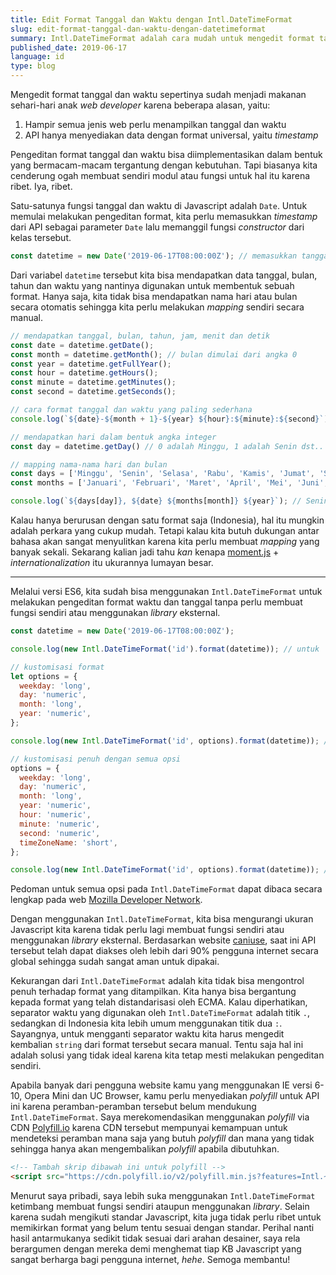 ```yaml
---
title: Edit Format Tanggal dan Waktu dengan Intl.DateTimeFormat
slug: edit-format-tanggal-dan-waktu-dengan-datetimeformat
summary: Intl.DateTimeFormat adalah cara mudah untuk mengedit format tanggal dan waktu tanpa bikin ukuran Javascript jadi gemuk
published_date: 2019-06-17
language: id
type: blog
---
```


Mengedit format tanggal dan waktu sepertinya sudah menjadi makanan sehari-hari anak *web developer* karena beberapa alasan, yaitu:

1. Hampir semua jenis web perlu menampilkan tanggal dan waktu
2. API hanya menyediakan data dengan format universal, yaitu *timestamp*

Pengeditan format tanggal dan waktu bisa diimplementasikan dalam bentuk yang bermacam-macam tergantung dengan kebutuhan. Tapi biasanya kita cenderung ogah membuat sendiri modul atau fungsi untuk hal itu karena ribet. Iya, ribet.

Satu-satunya fungsi tanggal dan waktu di Javascript adalah `Date`. Untuk memulai melakukan pengeditan format, kita perlu memasukkan *timestamp* dari API sebagai parameter `Date` lalu memanggil fungsi *constructor* dari kelas tersebut.

``` js
const datetime = new Date('2019-06-17T08:00:00Z'); // memasukkan tanggal dengan format ISO 8601
```

Dari variabel `datetime` tersebut kita bisa mendapatkan data tanggal, bulan, tahun dan waktu yang nantinya digunakan untuk membentuk sebuah format. Hanya saja, kita tidak bisa mendapatkan nama hari atau bulan secara otomatis sehingga kita perlu melakukan *mapping* sendiri secara manual.

``` js
// mendapatkan tanggal, bulan, tahun, jam, menit dan detik
const date = datetime.getDate();
const month = datetime.getMonth(); // bulan dimulai dari angka 0
const year = datetime.getFullYear();
const hour = datetime.getHours();
const minute = datetime.getMinutes();
const second = datetime.getSeconds();

// cara format tanggal dan waktu yang paling sederhana
console.log(`${date}-${month + 1}-${year} ${hour}:${minute}:${second}`);

// mendapatkan hari dalam bentuk angka integer
const day = datetime.getDay() // 0 adalah Minggu, 1 adalah Senin dst..

// mapping nama-nama hari dan bulan
const days = ['Minggu', 'Senin', 'Selasa', 'Rabu', 'Kamis', 'Jumat', 'Sabtu'];
const months = ['Januari', 'Februari', 'Maret', 'April', 'Mei', 'Juni', 'Juli', 'Agustus', 'September', 'Oktober', 'November', 'Desember'];

console.log(`${days[day]}, ${date} ${months[month]} ${year}`); // Senin, 17 Juni 2019
```

Kalau hanya berurusan dengan satu format saja (Indonesia), hal itu mungkin adalah perkara yang cukup mudah. Tetapi kalau kita butuh dukungan antar bahasa akan sangat menyulitkan karena kita perlu membuat *mapping* yang banyak sekali. Sekarang kalian jadi tahu *kan* kenapa [moment.js](https://momentjs.com) + *internationalization* itu ukurannya lumayan besar.

---

Melalui versi ES6, kita sudah bisa menggunakan `Intl.DateTimeFormat` untuk melakukan pengeditan format waktu dan tanggal tanpa perlu membuat fungsi sendiri atau menggunakan *library* eksternal.

``` js
const datetime = new Date('2019-06-17T08:00:00Z');

console.log(new Intl.DateTimeFormat('id').format(datetime)); // untuk 'id' secara default mengembalikan format d/m/yyyy

// kustomisasi format
let options = {
  weekday: 'long',
  day: 'numeric',
  month: 'long',
  year: 'numeric',
};

console.log(new Intl.DateTimeFormat('id', options).format(datetime)); // Senin, 17 Juni 2019

// kustomisasi penuh dengan semua opsi
options = {
  weekday: 'long',
  day: 'numeric',
  month: 'long',
  year: 'numeric',
  hour: 'numeric',
  minute: 'numeric',
  second: 'numeric',
  timeZoneName: 'short',
};

console.log(new Intl.DateTimeFormat('id', options).format(datetime)); // Senin, 17 Juni 2019 15.00.00 WIB
```

Pedoman untuk semua opsi pada `Intl.DateTimeFormat` dapat dibaca secara lengkap pada web [Mozilla Developer Network](https://developer.mozilla.org/en-US/docs/Web/JavaScript/Reference/Global_Objects/DateTimeFormat).

Dengan menggunakan `Intl.DateTimeFormat`, kita bisa mengurangi ukuran Javascript kita karena tidak perlu lagi membuat fungsi sendiri atau menggunakan *library* eksternal. Berdasarkan website [caniuse](https://caniuse.com/#search=Intl), saat ini API tersebut telah dapat diakses oleh lebih dari 90% pengguna internet secara global sehingga sudah sangat aman untuk dipakai.

Kekurangan dari `Intl.DateTimeFormat` adalah kita tidak bisa mengontrol penuh terhadap format yang ditampilkan. Kita hanya bisa bergantung kepada format yang telah distandarisasi oleh ECMA. Kalau diperhatikan, separator waktu yang digunakan oleh `Intl.DateTimeFormat` adalah titik `.`, sedangkan di Indonesia kita lebih umum menggunakan titik dua `:`. Sayangnya, untuk mengganti separator waktu kita harus mengedit kembalian `string` dari format tersebut secara manual. Tentu saja hal ini adalah solusi yang tidak ideal karena kita tetap mesti melakukan pengeditan sendiri.

Apabila banyak dari pengguna website kamu yang menggunakan IE versi 6-10, Opera Mini dan UC Browser, kamu perlu menyediakan *polyfill* untuk API ini karena peramban-peramban tersebut belum mendukung `Intl.DateTimeFormat`. Saya merekomendasikan menggunakan *polyfill* via CDN [Polyfill.io](https://polyfill.io/v3/) karena CDN tersebut mempunyai kemampuan untuk mendeteksi peramban mana saja yang butuh *polyfill* dan mana yang tidak sehingga hanya akan mengembalikan *polyfill* apabila dibutuhkan.

``` html
<!-- Tambah skrip dibawah ini untuk polyfill -->
<script src="https://cdn.polyfill.io/v2/polyfill.min.js?features=Intl.~locale.id"></script>
```

Menurut saya pribadi, saya lebih suka menggunakan `Intl.DateTimeFormat` ketimbang membuat fungsi sendiri ataupun menggunakan *library*. Selain karena sudah mengikuti standar Javascript, kita juga tidak perlu ribet untuk memikirkan format yang belum tentu sesuai dengan standar. Perihal nanti hasil antarmukanya sedikit tidak sesuai dari arahan desainer, saya rela berargumen dengan mereka demi menghemat tiap KB Javascript yang sangat berharga bagi pengguna internet, *hehe*. Semoga membantu!

